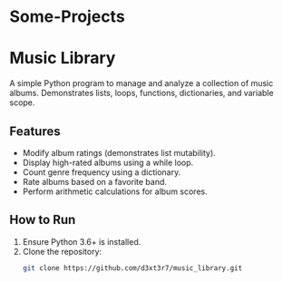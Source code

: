 # Some-Projects
# Music Library

A simple Python program to manage and analyze a collection of music albums. Demonstrates lists, loops, functions, dictionaries, and variable scope.

## Features
- Modify album ratings (demonstrates list mutability).
- Display high-rated albums using a while loop.
- Count genre frequency using a dictionary.
- Rate albums based on a favorite band.
- Perform arithmetic calculations for album scores.

## How to Run
1. Ensure Python 3.6+ is installed.
2. Clone the repository:
   ```bash
   git clone https://github.com/d3xt3r7/music_library.git
